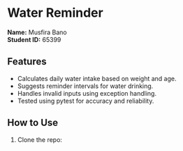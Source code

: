 # Water Reminder

**Name:** Musfira Bano   
**Student ID:** 65399   

## Features 
- Calculates daily water intake based on weight and age.
- Suggests reminder intervals for water drinking.
- Handles invalid inputs using exception handling.
- Tested using pytest for accuracy and reliability.

## How to Use 

1. Clone the repo: 
